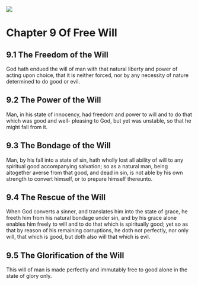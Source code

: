 <img class="intro-right" src="/images/art-1689.png">

# Chapter 9 Of Free Will

## 9.1 The Freedom of the Will

God hath endued the will of man with that natural liberty and power of acting upon choice, that it is neither forced, nor by any necessity of nature determined to do good or evil.

## 9.2 The Power of the Will

Man, in his state of innocency, had freedom and power to will and to do that which was good and well- pleasing to God, but yet was unstable, so that he might fall from it.

## 9.3 The Bondage of the Will

Man, by his fall into a state of sin, hath wholly lost all ability of will to any spiritual good accompanying salvation; so as a natural man, being altogether averse from that good, and dead in sin, is not able by his own strength to convert himself, or to prepare himself thereunto.

## 9.4 The Rescue of the Will

When God converts a sinner, and translates him into the state of grace, he freeth him from his natural bondage under sin, and by his grace alone enables him freely to will and to do that which is spiritually good; yet so as that by reason of his remaining corruptions, he doth not perfectly, nor only will, that which is good, but doth also will that which is evil.

## 9.5 The Glorification of the Will

This will of man is made perfectly and immutably free to good alone in the state of glory only.

